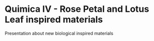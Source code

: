 Quimica IV - Rose Petal and Lotus Leaf inspired materials
===============================

Presentation about new biological inspired materials
